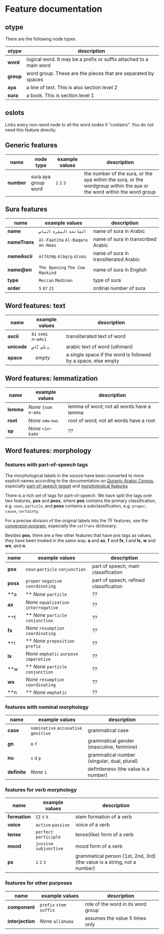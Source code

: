 # Feature documentation

## otype

There are the following node types

otype | description
--- | ---
**word** | logical word. It may be a prefix or suffix attached to a main word
**group** | word group. These are the pieces that are separated by spaces
**aya** | a line of text. This is also section level 2
**sura** | a book. This is section level 1

## oslots

Links every non-word node to all the word nodes it "contains".
You do not need this feature directly.

## Generic features

name | node type | example values | description
--- | --- | --- | ---
**number** | sura aya group word | `1` `2` `3` | the number of the sura, or the aya within the sura, or the wordgroup within the aya or the word within the word group

## Sura features

name | example values | description
--- | --- | ---
**name** | `الفاتحة` `البقرة` `الناس` | name of sura in Arabic
**nameTrans** | `Al-Faatiha` `Al-Baqara` `An-Naas` | name of sura in transcribed Arabic
**nameAscii** | `AlfAtHp` `Albqrp` `AlnAs` | name of sura in transliterated Arabic
**name@en** | `The Opening` `The Cow` `Mankind` | name of sura in English
**type** | `Meccan` `Medinan` | type of sura
**order** | `5` `87` `21` | ordinal number of sura

## Word features: text

name | example values | description
--- | --- | ---
**ascii** | `bi` `somi` `n~aAsi` | transliterated text of word
**unicode** | `بِ` `سْمِ` `نَّاسِ` | arabic text of word (uthmani)
**space** | ` ` *empty*  | a single space if the word is followed by a space, else empty

## Word features: lemmatization

name | example values | description
--- | --- | ---
**lemma** | *None* `{som` `n~aAs` | lemma of word; not all words have a lemma
**root** | *None* `smw` `nws` | root of word; not all words have a root
**sp** | *None* `<in~` `kaAn` | ??

## Word features: morphology

### features with part-of-speech tags

The morphological labels in the source have been converted to more
explicit names according to the documentation on 
[Quranic Arabic Corpus](http://corpus.quran.com/releasenotes.jsp),
especially
[part-of-speech tagset](http://corpus.quran.com/documentation/tagset.jsp)
and
[morphological features](http://corpus.quran.com/documentation/morphologicalfeatures.jsp)

There is a rich set of tags for part-of-speech. 
We have split the tags over two features, **pos** and **posx**, where
**pos** contains the primary classification, e.g. `noun`, `particle`, and
**posx** contains a subclassification, e.g. `proper`, `cause`, `certainty`.

For a precise division of the original labels into the TF features,
see the
[conversion program](https://github.com/q-ran/quran/blob/master/programs/tfFromMorph.py),
especially the `valTrans` dictionary.

Besides **pos**, there are a few other features that have pos tags as values,
they have been treated in the same way: **a** and **ax**, **f** and **fx**,
**l** and **lx**, **w** and **wx**, and **n**.

name | example values | description
--- | --- | ---
**pos** | `noun` `particle` `conjunction` | part of speech, main classification
**posx** | `proper` `negative` `coordinating` | part of speech, refined classification
**a |** *None* `particle` | ??
**ax** | *None* `equalization` `interrogative` | ??
**f |** *None* `particle` `conjunction` | ??
**fx** | *None* `resumption` `coordinating` | ??
**l |** *None* `preposition` `prefix` | ??
**lx** | *None* `emphatic` `purpose` `imperative` | ??
**w |** *None* `particle` `conjunction` | ??
**wx** | *None* `resumption` `coordinating` | ??
**n |** *None* `emphatic` | ??

### features with nominal morphology

name | example values | description
--- | --- | ---
**case** | `nominative` `accusative` `genitive` | grammatical case
**gn** | `m` `f` | grammatical gender (masculine, feminine)
**nu** | `s` `d` `p` | grammatical number (singular, dual, plural)
**definite** | *None* `1` | definiteness (the value is a number) 

### features for verb morphology

name | example values | description
--- | --- | ---
**formation** | `II` `V` `X` | stem formation of a verb
**voice** | `active` `passive` | voice of a verb
**tense** | `perfect` `participle` | tense(like) form of a verb
**mood** | `jussive` `subjunctive` | mood form of a verb
**ps** | `1` `2` `3` | grammatical person (1st, 2nd, 3rd) (the value is a string, not a number)

### features for other purposes

name | example values | description
--- | --- | ---
**component** | `prefix` `stem` `suffix` | role of the word in its word group
**interjection** | *None* `allahuma` | assumes the value 5 times only 
